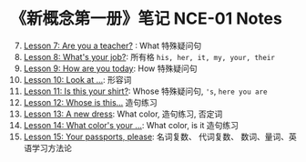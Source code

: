 # 《新概念第一册》笔记 NCE-01 Notes

7. [Lesson 7: Are you a teacher?](./007.md) : What 特殊疑问句
8. [Lesson 8: What's your job?](./008.md): 所有格 `his, her, it, my, your, their`
9. [Lesson 9: How are you today](./009.md): How 特殊疑问句
10. [Lesson 10: Look at ...](./010.md): 形容词
11. [Lesson 11: Is this your shirt?](./011.md): Whose 特殊疑问句, `'s`, `here you are`
12. [Lesson 12: Whose is this...](./012.md) 造句练习
13. [Lesson 13: A new dress](./013.md): What color, 造句练习, 否定词
14. [Lesson 14: What color's your ...](./014.md): What color, is it 造句练习
15. [Lesson 15: Your passports, please](./015.md): 名词复数、 代词复数、 数词、量词、英语学习方法论

